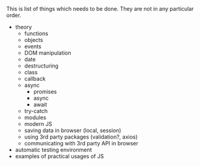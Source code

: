 This is list of things which needs to be done. They are not in any particular order.

- theory
  - functions
  - objects
  - events
  - DOM manipulation
  - date
  - destructuring
  - class
  - callback
  - async
    - promises
    - async
    - await
  - try-catch
  - modules
  - modern JS
  - saving data in browser (local, session)
  - using 3rd party packages (validation?, axios)
  - communicating with 3rd party API in browser
- automatic testing environment
- examples of practical usages of JS
